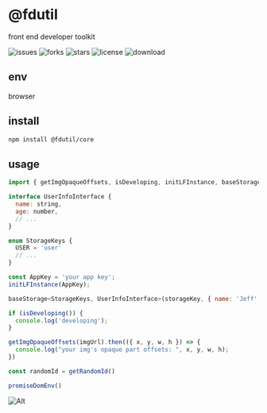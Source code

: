 # @fdutil

front end developer toolkit

![issues](https://img.shields.io/github/issues/luvletterldl/fdutil)
![forks](https://img.shields.io/github/forks/luvletterldl/fdutil)
![stars](https://img.shields.io/github/stars/luvletterldl/fdutil)
![license](https://img.shields.io/github/license/luvletterldl/fdutil)
![download](https://img.shields.io/npm/dm/@fdutil/core)

## env
browser

## install
```bash
npm install @fdutil/core
```

## usage
```js
import { getImgOpaqueOffsets, isDeveloping, initLFInstance, baseStorage, getRandomId, isEmptyObject, promiseDomEnv } from '@fdutil/core';

interface UserInfoInterface {
  name: string,
  age: number,
  // ...
}

enum StorageKeys {
  USER = 'user'
  // ...
}

const AppKey = 'your app key';
initLFInstance(AppKey);

baseStorage<StorageKeys, UserInfoInterface>(storageKey, { name: 'Jeff', age: 18 });

if (isDeveloping()) {
  console.log('developing');
}

getImgOpaqueOffsets(imgUrl).then(({ x, y, w, h }) => {
  console.log("your img's opaque part offsets: ", x, y, w, h);
})

const randomId = getRandomId()

promiseDomEnv()

```

![Alt](https://repobeats.axiom.co/api/embed/4f934f1940ce17efbd27a43b39be583e8d8d45fd.svg "Repobeats analytics image")
